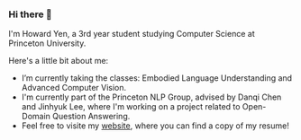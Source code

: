 ### Hi there 👋


I'm Howard Yen, a 3rd year student studying Computer Science at Princeton University. 

Here's a little bit about me: 
- I’m currently taking the classes: Embodied Language Understanding and Advanced Computer Vision.
- I'm currently part of the Princeton NLP Group, advised by Danqi Chen and Jinhyuk Lee, where I'm working on a project related to Open-Domain Question Answering.
- Feel free to visite my [website](https://howard-yen.github.io/), where you can find a copy of my resume!

<!--
**howard-yen/howard-yen** is a ✨ _special_ ✨ repository because its `README.md` (this file) appears on your GitHub profile.
Here are some ideas to get you started:

- 🔭 I’m currently working on ...
- 🌱 I’m currently learning ...
- 👯 I’m looking to collaborate on ...
- 🤔 I’m looking for help with ...
- 💬 Ask me about ...
- 📫 How to reach me: ...
- 😄 Pronouns: ...
- ⚡ Fun fact: ...
-->
